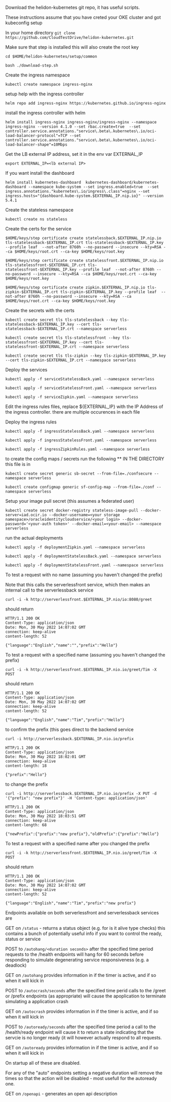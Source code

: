 Download the helidon-kubernetes git repo, it has useful scripts.

These instructions assume that you have creted your OKE cluster and got kubeconfig setup

In your home directory
`git clone https://github.com/CloudTestDrive/helidon-kubernetes.git`

Make sure that step is installed this will also create the root key

`cd $HOME/helidon-kubernetes/setup/common`

`bash ./download-step.sh`

Create the ingress namespace

`kubectl create namespace ingress-nginx`

setup help with the ingress controller

`helm repo add ingress-nginx https://kubernetes.github.io/ingress-nginx`

install the ingress controller with helm

 `helm install ingress-nginx ingress-nginx/ingress-nginx --namespace ingress-nginx --version 4.1.0 --set rbac.create=true  --set controller.service.annotations."service\.beta\.kubernetes\.io/oci-load-balancer-protocol"=TCP --set controller.service.annotations."service\.beta\.kubernetes\.io/oci-load-balancer-shape"=10Mbps`
 
Get the LB external IP address, set it in the env var EXTERNAL_IP

`export EXTERNAL_IP=<lb external IP>`

If you want install the dashboard

`helm install kubernetes-dashboard  kubernetes-dashboard/kubernetes-dashboard --namespace kube-system --set ingress.enabled=true  --set ingress.annotations."kubernetes\.io/ingress\.class"=nginx --set ingress.hosts="{dashboard.kube-system.$EXTERNAL_IP.nip.io}" --version 5.4.1`



Create the stateless namespace

`kubectl create ns stateless`

Create the certs for the service

`$HOME/keys/step certificate create statelessback.$EXTERNAL_IP.nip.io tls-statelessback-$EXTERNAL_IP.crt tls-statelessback-$EXTERNAL_IP.key --profile leaf  --not-after 8760h --no-password --insecure --kty=RSA --ca $HOME/keys/root.crt --ca-key $HOME/keys/root.key`

`$HOME/keys/step certificate create statelessfront.$EXTERNAL_IP.nip.io tls-statelessfront-$EXTERNAL_IP.crt tls-statelessfront-$EXTERNAL_IP.key --profile leaf  --not-after 8760h --no-password --insecure --kty=RSA --ca $HOME/keys/root.crt --ca-key $HOME/keys/root.key`
 
`$HOME/keys/step certificate create zipkin.$EXTERNAL_IP.nip.io tls-zipkin-$EXTERNAL_IP.crt tls-zipkin-$EXTERNAL_IP.key --profile leaf  --not-after 8760h --no-password --insecure --kty=RSA --ca $HOME/keys/root.crt --ca-key $HOME/keys/root.key`


Create the secrets with the certs

`kubectl create secret tls tls-statelessback --key tls-statelessback-$EXTERNAL_IP.key --cert tls-statelessback-$EXTERNAL_IP.crt --namespace serverless`

`kubectl create secret tls tls-statelessfront --key tls-statelessfront-$EXTERNAL_IP.key --cert tls-statelessfront-$EXTERNAL_IP.crt --namespace serverless`

`kubectl create secret tls tls-zipkin --key tls-zipkin-$EXTERNAL_IP.key --cert tls-zipkin-$EXTERNAL_IP.crt --namespace serverless`

Deploy the services

`kubectl apply -f serviceStatelessBack.yaml --namespace serverless`

`kubectl apply -f serviceStatelessFront.yaml --namespace serverless`

`kubectl apply -f serviceZipkin.yaml --namespace serverless`


Edit the ingress rules files, replace ${EXTERNAL_IP} with the IP Address of the ingress controller. there are multiple occurences in each file

Deploy the ingress rules

`kubectl apply -f ingressStatelessBack.yaml --namespace serverless`

`kubectl apply -f ingressStatelessFront.yaml --namespace serverless`

`kubectl apply -f ingressZipkinRules.yaml --namespace serverless`

to create the config maps / secrets run the following ** IN THE DIRECTORY this file is in

`kubectl create secret generic sb-secret --from-file=./confsecure --namespace serverless`

`kubectl create configmap generic sf-config-map --from-file=./conf --namespace serverless`

Setup your image pull secret (this assumes a federated user)

`kubectl create secret docker-registry stateless-image-pull --docker-server=iad.ocir.io --docker-username=<your storage namespace>/oracleidentitycloudservice/<your login> --docker-password='<your-auth token>' --docker-email=<your-email> --namespace serverless`

run the actual deployments

`kubectl apply -f deploymentZipkin.yaml --namespace serverless`

`kubectl apply -f deploymentStatelessBack.yaml --namespace serverless`

`kubectl apply -f deploymentStatelessFront.yaml --namespace serverless`

To test a request with no name (assuming you haven't changed the prefix)

Note that this calls the serverlessfront service, which then makes an internal call to the serverlessback service

`curl -i -k http://serverlessfront.$EXTERNAL_IP.nio/io:8080/greet`

should return 

```
HTTP/1.1 200 OK
Content-Type: application/json
Date: Mon, 30 May 2022 14:07:02 GMT
connection: keep-alive
content-length: 52

{"language":"English","name":"","prefix":"Hello"}
```
To test a request with a specified name (assuming you haven't changed the prefix)

`curl -i -k http://serverlessfront.$EXTERNAL_IP.nio.io/greet/Tim -X POST`

should return 

```
HTTP/1.1 200 OK
Content-Type: application/json
Date: Mon, 30 May 2022 14:07:02 GMT
connection: keep-alive
content-length: 52

{"language":"English","name":"Tim","prefix":"Hello"}
```

to confirm the prefix (this goes direct to the backend service

`curl -i http://serverlessback.$EXTERNAL_IP.nio.io/prefix`

```
HTTP/1.1 200 OK
Content-Type: application/json
Date: Mon, 30 May 2022 18:02:01 GMT
connection: keep-alive
content-length: 18

{"prefix":"Hello"}
```
to change the prefix

`curl -i http://serverlessback.$EXTERNAL_IP.nio.io/prefix -X PUT -d '{"prefix": "new prefix"}' -H 'Content-type: application/json'`

```
HTTP/1.1 200 OK
Content-Type: application/json
Date: Mon, 30 May 2022 18:03:51 GMT
connection: keep-alive
content-length: 68

{"newPrefix":{"prefix":"new prefix"},"oldPrefix":{"prefix":"Hello"}
```

To test a request with a specified name after you changed the prefix

`curl -i -k http://serverlessfront.$EXTERNAL_IP.nio.io/greet/Tim -X POST`

should return 

```
HTTP/1.1 200 OK
Content-Type: application/json
Date: Mon, 30 May 2022 14:07:02 GMT
connection: keep-alive
content-length: 52

{"language":"English","name":"Tim","prefix":"new prefix"}
```

Endpoints available on both serverlessfront and serverlessback services are

GET on `/status` - returns a status object (e.g. for is it alive type checks) this contains a bunch of potentially useful info if you want to control the ready, status or service

POST to `/autohang/<duration seconds>` after the specified time period requests to the /health endpoints will hang for 60 seconds before responding to simulate degenerating service responsiveness (e.g. a deadlock)

GET on `/autohang` provides information in if the timer is active, and if so when it will kick in

POST to `/autocrash/seconds` after the specified time perid calls to the /greet or /prefix endpoints (as appropriate) will cause the apoplication to terminate simulating a application crash

GET on `/autocrash` provides information in if the timer is active, and if so when it will kick in


POST to `/autoready/seconds` after the specified time period a call to the /health/ready endpoint will cause it to return a state indicating that the servcie is no longer ready (it will however actually respond to all requests.

GET on `/autoready` provides information in if the timer is active, and if so when it will kick in


On startup all of these are disabled.

For any of the "auto" endpoints setting a negative duration will remove the times so that the action will be disabled - most usefull for the autoready one.

GET on `/openapi` - generates an open api description
